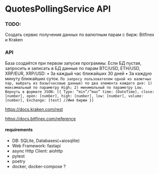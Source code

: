 # QuotesPollingService API

### TODO:
Создать сервис получения данных по валютным парам с бирж: Bitfinex и Kraken

### API

База создаётся при первом запуске программы.
Если БД пустая, запросить и записать в БД данные по парам BTC/USD, ETH/USD, XRP/EUR, XRP/USD:
    • За каждый час ближайших 30 дней
    • За каждую минуту ближайших суток.
`По запросу пользователем одной из валютных пар, выбрать из базы(часовые данные) по два элемента каждого дня: 1) максимальный по параметру High; 2) минимальный по параметру Low. Вернуть в формате JSON:
[{
Type: “min”/”max”
time: [DateTime],
close: [number],
open: [number],
high: [number],
low: [number],
volume: [number],
Exchange: [text] //Имя биржи
}]`

https://docs.kraken.com/rest 

https://docs.bitfinex.com/reference 

#### requirements
- DB: SQLite, Databases(+aiosqlite)
- Web Framework: fastapi
- async Http Client: aiohttp
- pytest
- poetry
- docker, docker-compose ?